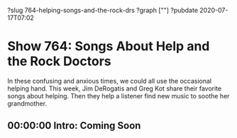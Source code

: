 ?slug 764-helping-songs-and-the-rock-drs
?graph [""]
?pubdate 2020-07-17T07:02

# Show 764: Songs About Help and the Rock Doctors

In these confusing and anxious times, we could all use the occasional helping hand. This week, Jim DeRogatis and Greg Kot share their favorite songs about helping. Then they help a listener find new music to soothe her grandmother.

## 00:00:00 Intro: Coming Soon